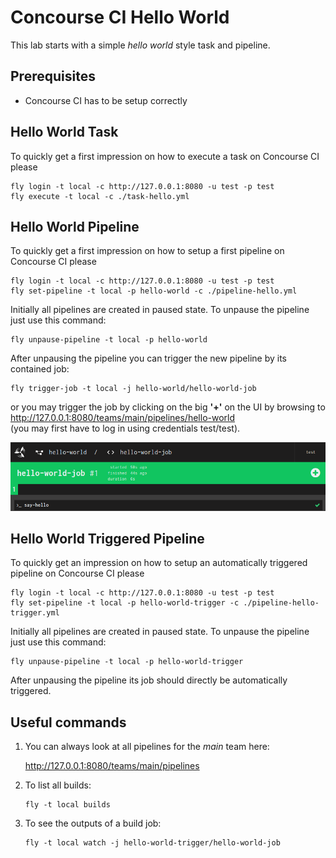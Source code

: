 # Concourse CI Hello World

This lab starts with a simple _hello world_ style task and pipeline.

## Prerequisites

- Concourse CI has to be setup correctly

## Hello World Task

To quickly get a first impression on how to execute a task on Concourse CI please

```
fly login -t local -c http://127.0.0.1:8080 -u test -p test
fly execute -t local -c ./task-hello.yml
```

## Hello World Pipeline

To quickly get a first impression on how to setup a first pipeline on Concourse CI please

```
fly login -t local -c http://127.0.0.1:8080 -u test -p test
fly set-pipeline -t local -p hello-world -c ./pipeline-hello.yml
```

Initially all pipelines are created in paused state. To unpause the pipeline just use this command:

```
fly unpause-pipeline -t local -p hello-world
```

After unpausing the pipeline you can trigger the new pipeline by its contained job:

```
fly trigger-job -t local -j hello-world/hello-world-job
```

or you may trigger the job by clicking on the big __'+'__ on the UI by browsing to http://127.0.0.1:8080/teams/main/pipelines/hello-world  
(you may first have to log in using credentials test/test).

![Image of start pipeline](https://github.com/andifalk/concourse-ci-demo/raw/master/hello-world/images/start_pipeline.png)

## Hello World Triggered Pipeline

To quickly get an impression on how to setup an automatically triggered pipeline on Concourse CI please

```
fly login -t local -c http://127.0.0.1:8080 -u test -p test
fly set-pipeline -t local -p hello-world-trigger -c ./pipeline-hello-trigger.yml
```

Initially all pipelines are created in paused state. To unpause the pipeline just use this command:

```
fly unpause-pipeline -t local -p hello-world-trigger
```

After unpausing the pipeline its job should directly be automatically triggered.

## Useful commands ##

1. You can always look at all pipelines for the _main_ team here:  

    http://127.0.0.1:8080/teams/main/pipelines

2. To list all builds:

    ```
    fly -t local builds
    ```


3. To see the outputs of a build job:  

    ```
    fly -t local watch -j hello-world-trigger/hello-world-job
    ```

